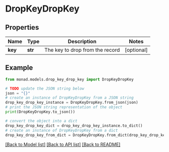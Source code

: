 # DropKeyDropKey


## Properties

Name | Type | Description | Notes
------------ | ------------- | ------------- | -------------
**key** | **str** | The key to drop from the record | [optional] 

## Example

```python
from monad.models.drop_key_drop_key import DropKeyDropKey

# TODO update the JSON string below
json = "{}"
# create an instance of DropKeyDropKey from a JSON string
drop_key_drop_key_instance = DropKeyDropKey.from_json(json)
# print the JSON string representation of the object
print(DropKeyDropKey.to_json())

# convert the object into a dict
drop_key_drop_key_dict = drop_key_drop_key_instance.to_dict()
# create an instance of DropKeyDropKey from a dict
drop_key_drop_key_from_dict = DropKeyDropKey.from_dict(drop_key_drop_key_dict)
```
[[Back to Model list]](../README.md#documentation-for-models) [[Back to API list]](../README.md#documentation-for-api-endpoints) [[Back to README]](../README.md)


